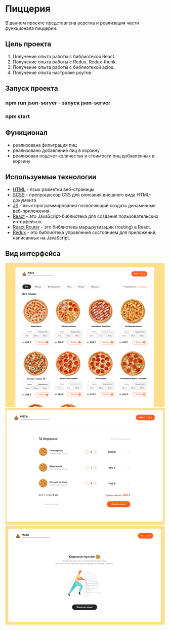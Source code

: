 # Пиццерия

В данном проекте представлена верстка и реализация части функционала пиццерии.

## Цель проекта

1. Получение опыта работы с библиотекой React.
2. Получение опыта работы с Redux, Redux-thunk.
3. Получение опыта работы с библиотекой axios.
4. Получение опыта настройке роутов.

## Запуск проекта

### npm run json-server - запуск json-server
### npm start

## Функционал
- реализована фильтрация пиц
- реализовано добавление пиц в корзину
- реализован подсчет количества и стоимости пиц добавленных в корзину


## Используемые технологии

- [HTML](https://developer.mozilla.org/ru/docs/Learn/Getting_started_with_the_web/HTML_basics) - язык разметки веб-страницы.
- [SCSS](https://sass-scss.ru/) - препроцессор CSS для описания внешнего вида HTML-документа
- [JS](https://developer.mozilla.org/ru/docs/Learn/JavaScript/First_steps/What_is_JavaScript) - язык программирования позволяющий создать динамичные веб-приложения.
- [React](https://ru.reactjs.org/docs/getting-started.html) - это JavaScript-библиотека для создания пользовательских интерфейсов.
- [React Router](https://v5.reactrouter.com/web/guides/quick-start) - это библиотека маршрутизации (routing) в React.
- [Redux](https://redux.js.org/) - это библиотека управления состоянием для приложений, написанных на JavaScript.


## Вид интерфейса
![Pizza](./screens/Pizza.PNG)
![Cart](./screens/Cart.PNG)
![EmptyCart](./screens/EmptyCart.PNG)
